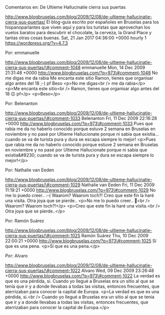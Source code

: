 Comentarios en: De Ultieme Hallucinatie cierra sus puertas

http://www.blogbruselas.com/blog/2009/12/08/de-ultieme-hallucinatie-cierra-sus-puertas/
El blog-guía escrito por españoles en Bruselas para los hispanoparlantes
que viven aquí y para los turistas que aprovechan los vuelos baratos
para descubrir el chocolate, la cerveza, la Grand Place y tantas otras
cosas buenas. Sat, 21 Jan 2017 04:36:00 +0000 hourly 1
https://wordpress.org/?v=4.7.3

Por: emmanuelle

http://www.blogbruselas.com/blog/2009/12/08/de-ultieme-hallucinatie-cierra-sus-puertas/\#comment-1048
emmanuelle Mon, 14 Dec 2009 21:31:48 +0000
http://www.blogbruselas.com/?p=973\#comment-1048 No me digas me da rabia
Me encanta este sitio Ramon, tienes que organisar algo antes del 18 ;-)
pf Beso \<p\>No me digas\<br /\> me da rabia\</p\> \<p\>Me encanta este
sitio\<br /\> Ramon, tienes que organisar algo antes del 18 😉 pf\</p\>
\<p\>Beso\</p\>

Por: Belenanton

http://www.blogbruselas.com/blog/2009/12/08/de-ultieme-hallucinatie-cierra-sus-puertas/\#comment-1033
Belenanton Fri, 11 Dec 2009 22:16:28 +0000
http://www.blogbruselas.com/?p=973\#comment-1033 Pues que rabia me da no
haberlo conocido porque estuve 2 semana en Bruselas en noviembre y no
pasé por Ultieme Hallucionate porque ni sabia que existia\... cuando se
va de turista pura y dura se escapa siempre lo mejor! \<p\>Pues que
rabia me da no haberlo conocido porque estuve 2 semana en Bruselas en
noviembre y no pasé por Ultieme Hallucionate porque ni sabia que
existia&\#8230; cuando se va de turista pura y dura se escapa siempre lo
mejor!\</p\>

Por: Nathalie van Eeden

http://www.blogbruselas.com/blog/2009/12/08/de-ultieme-hallucinatie-cierra-sus-puertas/\#comment-1029
Nathalie van Eeden Fri, 11 Dec 2009 11:19:21 +0000
http://www.blogbruselas.com/?p=973\#comment-1029 No me lo puedo creer..
:-( Waarom? Waarom toch?! Creo que este fin la haré una visita. Otra
joya que se pierde.. \<p\>No me lo puedo creer.. 🙁\<br /\> Waarom?
Waarom toch?!\</p\> \<p\>Creo que este fin la haré una visita.\<br /\>
Otra joya que se pierde..\</p\>

Por: Ramón Suárez

http://www.blogbruselas.com/blog/2009/12/08/de-ultieme-hallucinatie-cierra-sus-puertas/\#comment-1025
Ramón Suárez Thu, 10 Dec 2009 22:00:21 +0000
http://www.blogbruselas.com/?p=973\#comment-1025 Sí que es una pena.
\<p\>Sí que es una pena.\</p\>

Por: Alvaro

http://www.blogbruselas.com/blog/2009/12/08/de-ultieme-hallucinatie-cierra-sus-puertas/\#comment-1022
Alvaro Wed, 09 Dec 2009 23:26:48 +0000
http://www.blogbruselas.com/?p=973\#comment-1022 La verdad es que es una
pérdida, si. Cuando yo llegué a Bruselas era un sitio al que se tenía
que ir y a donde llevabas a todas las visitas, entonces frecuentes, que
aterrizaban para conocer la capital de Europa. \<p\>La verdad es que es
una pérdida, si.\<br /\> Cuando yo llegué a Bruselas era un sitio al que
se tenía que ir y a donde llevabas a todas las visitas, entonces
frecuentes, que aterrizaban para conocer la capital de Europa.\</p\>
